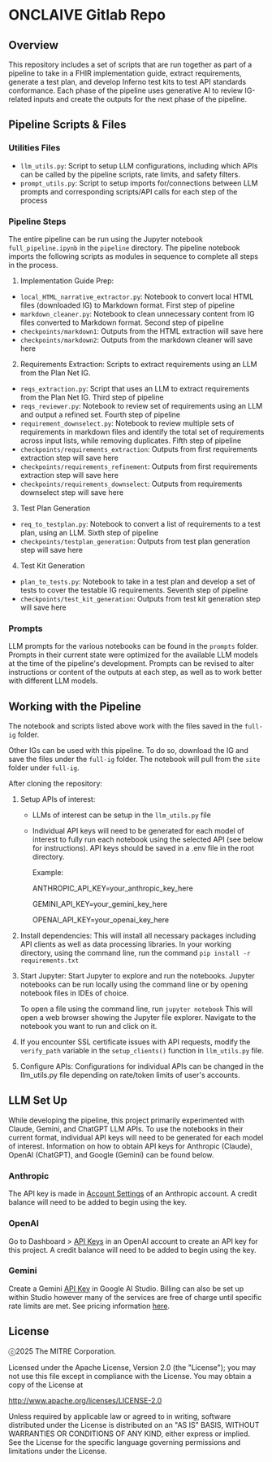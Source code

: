 # ONCLAIVE Gitlab Repo 

## Overview
This repository includes a set of scripts that are run together as part of a pipeline to take in a FHIR implementation guide, extract requirements, generate a test plan, and develop Inferno test kits to test API standards conformance. Each phase of the pipeline uses generative AI to review IG-related inputs and create the outputs for the next phase of the pipeline. 


## Pipeline Scripts & Files 

### Utilities Files
- `llm_utils.py`: Script to setup LLM configurations, including which APIs can be called by the pipeline scripts, rate limits, and safety filters.
- `prompt_utils.py`: Script to setup imports for/connections between LLM prompts and corresponding scripts/API calls for each step of the process


### Pipeline Steps

The entire pipeline can be run using the Jupyter notebook `full_pipeline.ipynb` in the `pipeline` directory. The pipeline notebook imports the following scripts as modules in sequence to complete all steps in the process.

1) Implementation Guide Prep: 
- `local_HTML_narrative_extractor.py`: Notebook to convert local HTML files (downloaded IG) to Markdown format. First step of pipeline
- `markdown_cleaner.py`: Notebook to clean unnecessary content from IG files converted to Markdown format. Second step of pipeline
- `checkpoints/markdown1`: Outputs from the HTML extraction will save here
- `checkpoints/markdown2`: Outputs from the markdown cleaner will save here

2) Requirements Extraction: 
Scripts to extract requirements using an LLM from the Plan Net IG.
- `reqs_extraction.py`: Script that uses an LLM to extract requirements from the Plan Net IG. Third step of pipeline
- `reqs_reviewer.py`: Notebook to review set of requirements using an LLM and output a refined set. Fourth step of pipeline
- `requirement_downselect.py`: Notebook to review multiple sets of requirements in markdown files and identify the total set of requirements across input lists, while removing duplicates. Fifth step of pipeline
- `checkpoints/requirements_extraction`: Outputs from first requirements extraction step will save here
- `checkpoints/requirements_refinement`: Outputs from first requirements extraction step will save here
- `checkpoints/requirements_downselect`: Outputs from requirements downselect step will save here


3) Test Plan Generation
- `req_to_testplan.py`: Notebook to convert a list of requirements to a test plan, using an LLM. Sixth step of pipeline
- `checkpoints/testplan_generation`: Outputs from test plan generation step will save here

4) Test Kit Generation
- `plan_to_tests.py`: Notebook to take in a test plan and develop a set of tests to cover the testable IG requirements. Seventh step of pipeline
- `checkpoints/test_kit_generation`: Outputs from test kit generation step will save here

### Prompts
LLM prompts for the various notebooks can be found in the `prompts` folder. Prompts in their current state were optimized for the available LLM models at the time of the pipeline's development. Prompts can be revised to alter instructions or content of the outputs at each step, as well as to work better with different LLM models.

## Working with the Pipeline

The notebook and scripts listed above work with the files saved in the `full-ig` folder.

Other IGs can be used with this pipeline. To do so, download the IG and save the files under the `full-ig` folder. The notebook will pull from the `site` folder under `full-ig`. 

After cloning the repository: 

1. Setup APIs of interest:
    - LLMs of interest can be setup in the `llm_utils.py` file
    - Individual API keys will need to be generated for each model of interest to fully run each notebook using the selected API (see below for instructions). API keys should be saved in a .env file in the root directory. 

        Example: 

        ANTHROPIC_API_KEY=your_anthropic_key_here

        GEMINI_API_KEY=your_gemini_key_here

        OPENAI_API_KEY=your_openai_key_here

2. Install dependencies: This will install all necessary packages including API clients as well as data processing libraries.
    In your working directory, using the command line, run the command `pip install -r requirements.txt`

3. Start Jupyter: Start Jupyter to explore and run the notebooks.
    Jupyter notebooks can be run locally using the command line or by opening notebook files in IDEs of choice. 

    To open a file using the command line, run `jupyter notebook`
    This will open a web browser showing the Jupyter file explorer. Navigate to the notebook you want to run and click on it.

4. If you encounter SSL certificate issues with API requests, modify the `verify_path` variable in the `setup_clients()` function in `llm_utils.py` file.

5. Configure APIs: Configurations for individual APIs can be changed in the llm_utils.py file depending on rate/token limits of user's accounts.


## LLM Set Up

While developing the pipeline, this project primarily experimented with Claude, Gemini, and ChatGPT LLM APIs. To use the notebooks in their current format, individual API keys will need to be generated for each model of interest. Information on how to obtain API keys for Anthropic (Claude), OpenAI (ChatGPT), and Google (Gemini) can be found below. 


### Anthropic

The API key is made in [Account Settings](https://console.anthropic.com/account/keys) of an Anthropic account. A credit balance will need to be added to begin using the key. 

### OpenAI

Go to Dashboard > [API Keys](https://platform.openai.com/api-keys) in an OpenAI account to create an API key for this project. A credit balance will need to be added to begin using the key.

### Gemini

Create a Gemini [API Key](https://aistudio.google.com/app/apikey?_gl=1*nc11k*_ga*OTIzNzIyMjM0LjE3MzYzNjM5Nzc.*_ga_P1DBVKWT6V*MTczNjM2Mzk3Ni4xLjAuMTczNjM2Mzk3Ni42MC4wLjEyOTEyNzA3OTM.) in Google AI Studio. Billing can also be set up within Studio however many of the services are free of charge until specific rate limits are met. See pricing information [here](https://ai.google.dev/pricing?_gl=1*1ktr08b*_ga*OTIzNzIyMjM0LjE3MzYzNjM5Nzc.*_ga_P1DBVKWT6V*MTczNjM2Mzk3Ni4xLjEuMTczNjM2Mzk3OS41Ny4wLjEyOTEyNzA3OTM.#1_5flash). 


## License
ⓒ2025 The MITRE Corporation.

Licensed under the Apache License, Version 2.0 (the "License"); you may not use this file except in compliance with the License. You may obtain a copy of the License at

http://www.apache.org/licenses/LICENSE-2.0

Unless required by applicable law or agreed to in writing, software distributed under the License is distributed on an "AS IS" BASIS, WITHOUT WARRANTIES OR CONDITIONS OF ANY KIND, either express or implied. See the License for the specific language governing permissions and limitations under the License.